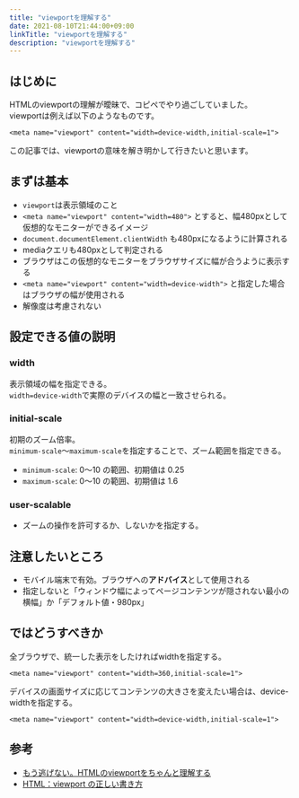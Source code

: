 ```yaml
---
title: "viewportを理解する"
date: 2021-08-10T21:44:00+09:00
linkTitle: "viewportを理解する"
description: "viewportを理解する"
---
```


## はじめに
HTMLのviewportの理解が曖昧で、コピペでやり過ごしていました。  
viewportは例えば以下のようなものです。  
```
<meta name="viewport" content="width=device-width,initial-scale=1">
```
この記事では、viewportの意味を解き明かして行きたいと思います。

## まずは基本
- `viewport`は表示領域のこと
- `<meta name="viewport" content="width=480">` とすると、幅480pxとして仮想的なモニターができるイメージ
- `document.documentElement.clientWidth` も480pxになるように計算される
- mediaクエリも480pxとして判定される
- ブラウザはこの仮想的なモニターをブラウザサイズに幅が合うように表示する
- `<meta name="viewport" content="width=device-width">` と指定した場合はブラウザの幅が使用される
- 解像度は考慮されない

## 設定できる値の説明
### width
表示領域の幅を指定できる。  
`width=device-width`で実際のデバイスの幅と一致させられる。  

### initial-scale
初期のズーム倍率。  
`minimum-scale`～`maximum-scale`を指定することで、ズーム範囲を指定できる。  
- `minimum-scale`: 0～10 の範囲、初期値は 0.25
- `maximum-scale`: 0～10 の範囲、初期値は 1.6

### user-scalable
- ズームの操作を許可するか、しないかを指定する。  

## 注意したいところ
- モバイル端末で有効。ブラウザへの**アドバイス**として使用される
- 指定しないと「ウィンドウ幅によってページコンテンツが隠されない最小の横幅」か「デフォルト値・980px」


## ではどうすべきか
全ブラウザで、統一した表示をしたければwidthを指定する。  
```
<meta name="viewport" content="width=360,initial-scale=1">
```

デバイスの画面サイズに応じてコンテンツの大きさを変えたい場合は、device-widthを指定する。  
```
<meta name="viewport" content="width=device-width,initial-scale=1">
```

## 参考
- [もう逃げない。HTMLのviewportをちゃんと理解する](https://qiita.com/ryounagaoka/items/045b2808a5ed43f96607)
- [HTML：viewport の正しい書き方](https://www-creators.com/archives/5972)

